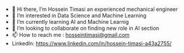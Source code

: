 - 👋 Hi there, I’m Hossein Timasi an experienced mechanical engineer
- 👀 I’m interested in Data Science and Machine Learning
- 🌱 I’m currently learning AI and Machine Learnig
- 💞️ I’m looking to collaborate on finding new role in AI section
- 📫 How to reach me : hosseintimasi@gmail.com
- LinkedIn: https://www.linkedin.com/in/hossein-timasi-a43a2755/

<!---
HTimasi/HTimasi is a ✨ special ✨ repository because its `README.md` (this file) appears on your GitHub profile.
You can click the Preview link to take a look at your changes.
--->
